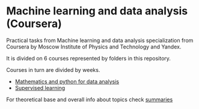 # Machine learning and data analysis (Coursera)
Practical tasks from Machine learning and data analysis specialization from Coursera by Moscow Institute of Physics and Technology and Yandex.

It is divided on 6 courses represented by folders in this repository. 

Courses in turn are divided by weeks.
* [Mathematics and python for data analysis](https://github.com/lizasaigina/Machine-learning-data-analysis/tree/master/1.%20Mathematics-and-python-for-data-analysis)
* [Supervised learning](https://github.com/lizasaigina/Machine-learning-data-analysis/tree/master/2.%20Supervised%20learning)

For theoretical base and overall info about topics check [summaries](https://github.com/lizasaigina/Machine-learning-data-analysis/tree/master/Summaries)
